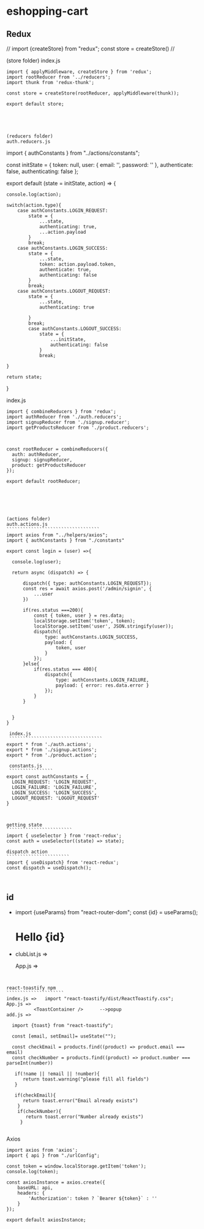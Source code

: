 # eshopping-cart

Redux
------
// import {createStore} from "redux";
   const store = createStore()         //

  (store folder)
  index.js
  `````````````````````````
import { applyMiddleware, createStore } from 'redux';
import rootReducer from '../reducers';
import thunk from 'redux-thunk';

const store = createStore(rootReducer, applyMiddleware(thunk));

export default store;





  (reducers folder)
  auth.reducers.js
  ````````````````````````````````````````
import { authConstants } from "../actions/constants";

const initState = {
    token: null,
    user: {
        email: '',
        password: ''
    },
    authenticate: false,
    authenticating: false
};

export default (state = initState, action) => {

    console.log(action);

    switch(action.type){
        case authConstants.LOGIN_REQUEST:
            state = {
                ...state,
                authenticating: true,
                ...action.payload
            }
            break;
        case authConstants.LOGIN_SUCCESS:
            state = {
                ...state,
                token: action.payload.token,
                authenticate: true,
                authenticating: false
            }
            break;
        case authConstants.LOGOUT_REQUEST:
            state = {
                ...state,
                authenticating: true

            }
            break;  
            case authConstants.LOGOUT_SUCCESS:
                state = {
                    ...initState,
                    authenticating: false
                }
                break;

    }

    return state;
}
   
  
  index.js 
  ```````````````````````````````````````
import { combineReducers } from 'redux';
import authReducer from './auth.reducers';
import signupReducer from './signup.reducer';
import getProductsReducer from './product.reducers';



const rootReducer = combineReducers({
    auth: authReducer,
    signup: signupReducer,
    product: getProductsReducer
});

export default rootReducer;
  





  (actions folder)
  auth.actions.js
  ``````````````````````````````````
import axios from "../helpers/axios";
import { authConstants } from "./constants"

export const login = (user) =>{

    console.log(user);

    return async (dispatch) => {

        dispatch({ type: authConstants.LOGIN_REQUEST});
        const res = await axios.post('/admin/signin', {
            ...user  
        })

        if(res.status ===200){
            const { token, user } = res.data;
            localStorage.setItem('token', token);
            localStorage.setItem('user', JSON.stringify(user));
            dispatch({
                type: authConstants.LOGIN_SUCCESS,
                payload: {
                    token, user
                }
            });
        }else{
            if(res.status === 400){
                dispatch({
                    type: authConstants.LOGIN_FAILURE,
                    payload: { error: res.data.error }
                });
            }
        }


    }
}

   index.js 
   ``````````````````````````````````
export * from './auth.actions';
export * from './signup.actions';
export * from './product.action';

   constants.js
   ````````````````
export const authConstants = {
    LOGIN_REQUEST: 'LOGIN_REQUEST',
    LOGIN_FAILURE: 'LOGIN_FAILURE',
    LOGIN_SUCCESS: 'LOGIN_SUCCESS',
    LOGOUT_REQUEST: 'LOGOUT_REQUEST'
}



getting state
````````````````````````
import { useSelector } from 'react-redux';
const auth = useSelector((state) => state);

dispatch action
```````````````````````
import { useDispatch} from 'react-redux';
const dispatch = useDispatch();



````````````````````````````````````````````````````````````````````````````````````````````````````````````
id
-----
* import {useParams} from "react-router-dom";
  const {id} = useParams(); 
  <h1> Hello {id} </h1>

* clubList.js =>

  <Link to={`/${clubsData.id}`} className="disableLink">

  App.js =>

  <Router>
        <Switch>
        <Route path="/:id" component={ClubDetails} />
        </Switch>
  </Router>

````````````````````````````````````````````````````````````````````````````````````````````````````````````


react-toastify npm
`````````````````````
index.js =>   import "react-toastify/dist/ReactToastify.css";
App.js => 
          <ToastContainer />      -->popup 
add.js => 
    
  import {toast} from "react-toastify";
	
  const [email, setEmail]= useState("");

  const checkEmail = products.find((product) => product.email === email)
  const checkNumber = products.find((product) => product.number === parseInt(number))
  
   if(!name || !email || !number){
      return toast.warning("please fill all fields")
   }
   
   if(checkEmail){
      return toast.error("Email already exists")
    }
    if(checkNumber){
       return toast.error("Number already exists")
     } 


`````````````````````````````````````````````````````````````````````````````````````````````````````````````

Axios
`````````
import axios from 'axios';
import { api } from "./urlConfig";

const token = window.localStorage.getItem('token');
console.log(token);

const axiosInstance = axios.create({
    baseURL: api,
    headers: {
        'Authorization': token ? `Bearer ${token}` : ''
    }
});

export default axiosInstance;

